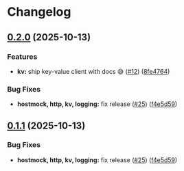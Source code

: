 # Changelog

## [0.2.0](https://github.com/madflojo/sdk/compare/hostmock/v0.1.1...hostmock/v0.2.0) (2025-10-13)


### Features

* **kv:** ship key-value client with docs 😅 ([#12](https://github.com/madflojo/sdk/issues/12)) ([8fe4764](https://github.com/madflojo/sdk/commit/8fe4764c845510c3f01215251272085301bfa9aa))


### Bug Fixes

* **hostmock, http, kv, logging:** fix release ([#25](https://github.com/madflojo/sdk/issues/25)) ([f4e5d59](https://github.com/madflojo/sdk/commit/f4e5d591f9194a8eff2098e643440fd5ca8a9835))

## [0.1.1](https://github.com/tarmac-project/sdk/compare/hostmock/v0.1.0...hostmock/v0.1.1) (2025-10-13)


### Bug Fixes

* **hostmock, http, kv, logging:** fix release ([#25](https://github.com/tarmac-project/sdk/issues/25)) ([f4e5d59](https://github.com/tarmac-project/sdk/commit/f4e5d591f9194a8eff2098e643440fd5ca8a9835))
